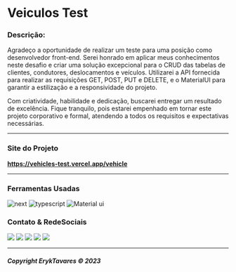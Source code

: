 # **Veiculos Test**

### **Descrição:**

Agradeço a oportunidade de realizar um teste para uma posição como desenvolvedor front-end. Serei honrado em aplicar meus conhecimentos neste desafio e criar uma solução excepcional para o CRUD das tabelas de clientes, condutores, deslocamentos e veículos. Utilizarei a API fornecida para realizar as requisições GET, POST, PUT e DELETE, e o MaterialUI para garantir a estilização e a responsividade do projeto.

Com criatividade, habilidade e dedicação, buscarei entregar um resultado de excelência. Fique tranquilo, pois estarei empenhado em tornar este projeto corporativo e formal, atendendo a todos os requisitos e expectativas necessárias.

---

### **Site do Projeto**

**https://vehicles-test.vercel.app/vehicle**

---

### **Ferramentas Usadas**

<img src="https://img.shields.io/badge/next.js-000000?style=for-the-badge&logo=nextdotjs&logoColor=whit" alt="next">
<img src="https://img.shields.io/badge/TypeScript-007ACC?style=for-the-badge&logo=typescript&logoColor=white" alt="typescript">
<img src="https://img.shields.io/badge/Material%20UI-007FFF?style=for-the-badge&logo=mui&logoColor=white" alt="Material ui">

### **Contato & RedeSociais**

<div>
<a href='https://www.linkedin.com/in/eryktavares35/' target='_blank' rel='noopener'><img src='https://img.shields.io/badge/LinkedIn-0077B5?style=for-the-badge&logo=linkedin&logoColor=white'></a>
<a href='https://www.instagram.com/lord_eryktavares/?hl=pt-br' target='_blank'><img src='https://img.shields.io/badge/Instagram-E4405F?style=for-the-badge&logo=instagram&logoColor=white'></a>
<a href='http://api.whatsapp.com/send?phone=557591952463' target='_blank'><img src='https://img.shields.io/badge/WhatsApp-25D366?style=for-the-badge&logo=whatsapp&logoColor=white'></a>
<a href='https://discord.com/users/859431514449379358' target='_blank'><img src='https://img.shields.io/badge/-@ErykTavares%239649-4169E1?style=flat&labelColor=7289da&logo=discord&logoColor=white'></a>
<a href='https://www.youtube.com/channel/UCvLrUAMzmxB-H0iK8H7ReQg' target='_blank'><img src='https://img.shields.io/badge/YouTube-FF0000?style=for-the-badge&logo=youtube&logoColor=white'></a>
</div>

---

###### **Copyright ErykTavares © 2023**
